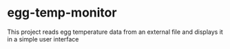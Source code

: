 # egg-temp-monitor
This project reads egg temperature data from an external file and displays it in a simple user interface

